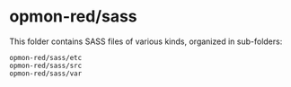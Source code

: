 # opmon-red/sass

This folder contains SASS files of various kinds, organized in sub-folders:

    opmon-red/sass/etc
    opmon-red/sass/src
    opmon-red/sass/var
